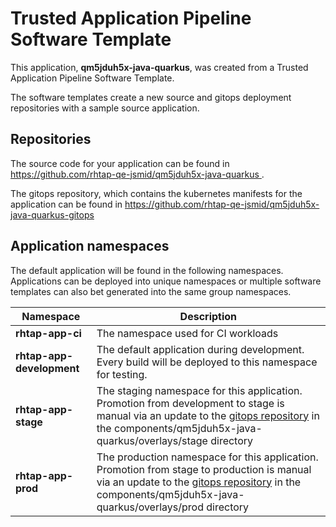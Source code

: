 # Trusted Application Pipeline Software Template

This application, **qm5jduh5x-java-quarkus**, was created from a Trusted Application Pipeline Software Template.

The software templates create a new source and gitops deployment repositories with a sample source application. 

## Repositories

The source code for your application can be found in [https://github.com/rhtap-qe-jsmid/qm5jduh5x-java-quarkus ](https://github.com/rhtap-qe-jsmid/qm5jduh5x-java-quarkus ).
 
The gitops repository, which contains the kubernetes manifests for the application can be found in 
[https://github.com/rhtap-qe-jsmid/qm5jduh5x-java-quarkus-gitops ](https://github.com/rhtap-qe-jsmid/qm5jduh5x-java-quarkus-gitops ) 

## Application namespaces 

The default application will be found in the following namespaces. Applications can be deployed into unique namespaces or multiple software templates can also bet generated into the same group namespaces.  

|  Namespace   |  Description   |  
| -------- | -------- |
| **rhtap-app-ci** | The namespace used for CI workloads |
| **rhtap-app-development** | The default application during development. Every build will be deployed to this namespace for testing. |
| **rhtap-app-stage** | The staging namespace for this application. Promotion from development to stage is manual via an update to the [gitops repository](https://github.com/rhtap-qe-jsmid/qm5jduh5x-java-quarkus-gitops ) in the components/qm5jduh5x-java-quarkus/overlays/stage directory |
| **rhtap-app-prod** | The production namespace for this application. Promotion from stage to production is manual via an update to the [gitops repository](https://github.com/rhtap-qe-jsmid/qm5jduh5x-java-quarkus-gitops ) in the components/qm5jduh5x-java-quarkus/overlays/prod directory |